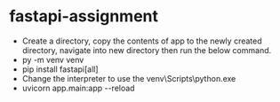 # fastapi-assignment

- Create a directory, copy the contents of app to the newly created directory, navigate into new directory then run the below command.
- py -m venv venv
- pip install fastapi[all]
- Change the interpreter to use the venv\Scripts\python.exe
- uvicorn app.main:app --reload
